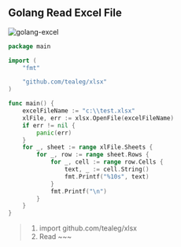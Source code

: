 
## Golang Read Excel File

![golang-excel](/doc.github.io/images/golang-excel.png "excel read")

```go
package main

import (
	"fmt"

	"github.com/tealeg/xlsx"
)

func main() {
	excelFileName := "c:\\test.xlsx"
	xlFile, err := xlsx.OpenFile(excelFileName)
	if err != nil {
		panic(err)
	}
	for _, sheet := range xlFile.Sheets {
		for _, row := range sheet.Rows {
			for _, cell := range row.Cells {
				text, _ := cell.String()
				fmt.Printf("%10s", text)
			}
			fmt.Printf("\n")
		}
	}
}
```


> 1. import github.com/tealeg/xlsx
> 2. Read ~~~

